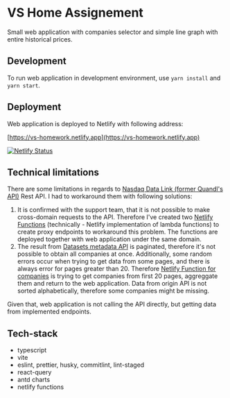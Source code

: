 # VS Home Assignement
Small web application with companies selector and simple line graph with entire historical prices.

## Development
To run web application in development environment, use `yarn install` and `yarn start`.

## Deployment
Web application is deployed to Netlify with following address:

[https://vs-homework.netlify.app](https://vs-homework.netlify.app)

[![Netlify Status](https://api.netlify.com/api/v1/badges/4ae34c6b-11ad-4584-8db1-a47dba9a5aa1/deploy-status)](https://app.netlify.com/sites/vs-homework/deploys)

## Technical limitations
There are some limitations in regards to [Nasdaq Data Link (former Quandl's API)](https://docs.data.nasdaq.com/docs/in-depth-usage#get-time-series-data) Rest API. I had to workaround them with following solutions:

1. It is confirmed with the support team, that it is not possible to make cross-domain requests to the API. Therefore I've created two [Netlify Functions](netlify/functions) (technically - Netlify implementation of lambda functions) to create proxy endpoints to workaround this problem. The functions are deployed together with web application under the same domain.
2. The result from [Datasets metadata API](https://data.nasdaq.com/api/v3/datasets/?database_code=WIKI) is paginated, therefore it's not possible to obtain all companies at once. Additionally, some random errors occur when trying to get data from some pages, and there is always error for pages greater than 20. Therefore [Netlify Function for companies](netlify/functions/companies.ts) is trying to get companies from first 20 pages, aggreggate them and return to the web application. Data from origin API is not sorted alphabetically, therefore some companies might be missing.

Given that, web application is not calling the API directly, but getting data from implemented endpoints.

## Tech-stack
- typescript
- vite
- eslint, prettier, husky, commitlint, lint-staged
- react-query
- antd charts
- netlify functions
